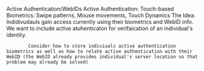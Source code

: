 Active Authentication/WebIDs
	Active Authentication:
		Touch-based Biometrics: Swipe patterns, Mouse movements, Touch Dynamics
		The Idea: 
			Indidivudauls gain access currently using their biometrics and WebID info. 
			We want to include active atuhenticaton for verifaication of an individual's identity. 
			
			Consider how to store indiviuals active authentication biometrics as well as how to relate active authentication with their WebID (the WebID already provides individual's server location so that problem may already be solved)